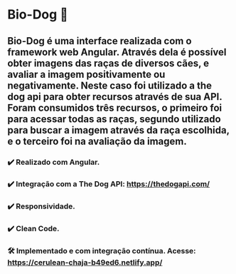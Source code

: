 # Bio-Dog :dog:
## Bio-Dog é uma interface realizada com o framework web Angular. Através dela é possível obter imagens das raças de diversos cães, e avaliar a imagem positivamente ou negativamente. Neste caso foi utilizado a the dog api para obter recursos através de sua API. Foram consumidos três recursos, o primeiro foi para acessar todas as raças, segundo utilizado para buscar a imagem através da raça escolhida, e o terceiro foi na avaliação da imagem.


### :heavy_check_mark: Realizado com Angular.
### :heavy_check_mark: Integração com a The Dog API: https://thedogapi.com/
### :heavy_check_mark: Responsividade.
### :heavy_check_mark: Clean Code.
### :hammer_and_wrench: Implementado e com integração contínua. Acesse: https://cerulean-chaja-b49ed6.netlify.app/
